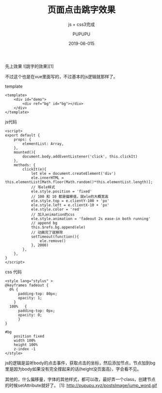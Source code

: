 ﻿---
layout:     post
title:      页面点击跳字效果
subtitle:   js + css3完成
date:       2019-06-015
author:     PUPUPU
header-img: img/post-bg-ios9-web.jpg
catalog: true
tags:
    - css3
    - 点击跳字效果
    - vue

---

先上效果
![跳字的效果][1]

不过这个也是在vue里面写的，不过基本的js逻辑就那样了。

template

    <template>
	    <div id="demo">
		    <div ref="bg" id="bg"></div>
	    </div>
	</template>

js代码

    <script>
    export default {
    	props: {
    		elementList: Array,
    	},
    	mounted(){
    		document.body.addEventListener('click', this.clickIt)
    	},
    	methods: {
    		clickIt(e){
    			let ele = document.createElement('div')
    			ele.innerHTML = this.elementList[Math.floor(Math.random()*this.elementList.length)];
    			// 写ele样式
    			ele.style.position = 'fixed'
    			// 100 和 10 都是偏移值，就ele的大概宽高
    			ele.style.top = e.clientY-100 + 'px'
    			ele.style.left = e.clientX-10 + 'px'
    			ele.style.color = 'red'
    			// 加入animation的css
    			ele.style.animation = 'fadeout 2s ease-in both running'
    			// append bg
    			this.$refs.bg.append(ele)
    			// 动画完了就移除
    			setTimeout(function(){
    				ele.remove()
    			}, 2000)
    		},
    	},
    }
    </script>

css 代码

    <style lang="stylus" >
    @keyframes fadeout {
      0% { 
    	  padding-top: 80px; 
    	  opacity: 1;
    	}
      100%   { 
    	  padding-top: 0px; 
    	  opacity: 0;
    	  }
    }
    
    #bg
    	position fixed
    	width 100%
    	height 100%
    	z-index -1
    </style>

js的逻辑是监听body的点击事件，获取点击的坐标，然后添加节点，节点加到bg里是因为body如果没有完全撑起来的话(height没页面高)，字会看不见。

其他的，什么偏移量，字体的其他样式，都可以改，最好弄一个class，创建节点的时候setAttribute就好了。
  [1]: http://pupupu.xyz/postsImage/jump_word.gif
